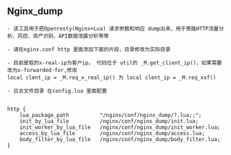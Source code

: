 ## Nginx_dump    
    
    
    
    - 该工具用于把Openresty(Nginx+Lua) 请求参数和响应 dump出来，用于旁路HTTP流量分析、风控、资产识别、API数据泄露分析等等

    - 请在nginx.conf http 里面添加下面的片段，目录修改为实际目录
   
    - 目前是取的x-real-ip为客户ip， 代码位于 util的 _M.get_client_ip()，如果需要改为x-forwarded-for,修改
    local clent_ip = _M.req_x_real_ip() 为 local clent_ip = _M.req_xxf()

    - 日志文件目录 在config.lua 里面配置


    http {
        lua_package_path          "/nginx/conf/nginx_dump/?.lua;;";
        init_by_lua_file          /nginx/conf/nginx_dump/init.lua;
        init_worker_by_lua_file   /nginx/conf/nginx_dump/init_worker.lua;
        access_by_lua_file        /nginx/conf/nginx_dump/access.lua;
        body_filter_by_lua_file   /nginx/conf/nginx_dump/body_filter.lua;      
    }
    
    
    
